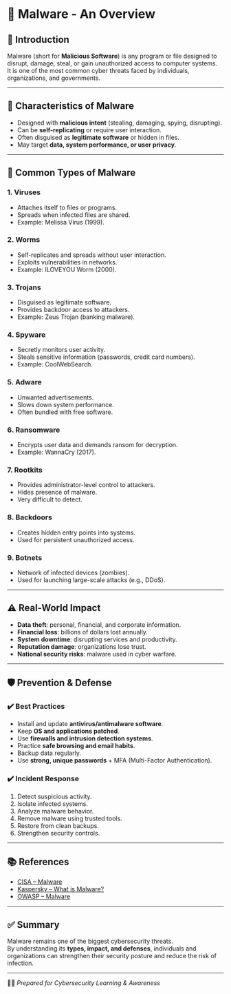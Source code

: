 # 🦠 Malware - An Overview

## 📌 Introduction
Malware (short for **Malicious Software**) is any program or file designed to disrupt, damage, steal, or gain unauthorized access to computer systems.  
It is one of the most common cyber threats faced by individuals, organizations, and governments.

---

## 🔑 Characteristics of Malware
- Designed with **malicious intent** (stealing, damaging, spying, disrupting).
- Can be **self-replicating** or require user interaction.
- Often disguised as **legitimate software** or hidden in files.
- May target **data, system performance, or user privacy**.

---

## 🧩 Common Types of Malware

### 1. **Viruses**
- Attaches itself to files or programs.
- Spreads when infected files are shared.
- Example: Melissa Virus (1999).

### 2. **Worms**
- Self-replicates and spreads without user interaction.
- Exploits vulnerabilities in networks.
- Example: ILOVEYOU Worm (2000).

### 3. **Trojans**
- Disguised as legitimate software.
- Provides backdoor access to attackers.
- Example: Zeus Trojan (banking malware).

### 4. **Spyware**
- Secretly monitors user activity.
- Steals sensitive information (passwords, credit card numbers).
- Example: CoolWebSearch.

### 5. **Adware**
- Unwanted advertisements.
- Slows down system performance.
- Often bundled with free software.

### 6. **Ransomware**
- Encrypts user data and demands ransom for decryption.
- Example: WannaCry (2017).

### 7. **Rootkits**
- Provides administrator-level control to attackers.
- Hides presence of malware.
- Very difficult to detect.

### 8. **Backdoors**
- Creates hidden entry points into systems.
- Used for persistent unauthorized access.

### 9. **Botnets**
- Network of infected devices (zombies).
- Used for launching large-scale attacks (e.g., DDoS).

---

## ⚠️ Real-World Impact
- **Data theft**: personal, financial, and corporate information.
- **Financial loss**: billions of dollars lost annually.
- **System downtime**: disrupting services and productivity.
- **Reputation damage**: organizations lose trust.
- **National security risks**: malware used in cyber warfare.

---

## 🛡️ Prevention & Defense

### ✔️ Best Practices
- Install and update **antivirus/antimalware software**.
- Keep **OS and applications patched**.
- Use **firewalls and intrusion detection systems**.
- Practice **safe browsing and email habits**.
- Backup data regularly.
- Use **strong, unique passwords** + MFA (Multi-Factor Authentication).

### ✔️ Incident Response
1. Detect suspicious activity.
2. Isolate infected systems.
3. Analyze malware behavior.
4. Remove malware using trusted tools.
5. Restore from clean backups.
6. Strengthen security controls.

---

## 📚 References
- [CISA – Malware](https://www.cisa.gov/topics/cybersecurity-threats/malware)
- [Kaspersky – What is Malware?](https://www.kaspersky.com/resource-center/threats/malware)
- [OWASP – Malware](https://owasp.org/www-community/Malware)

---

## ✅ Summary
Malware remains one of the biggest cybersecurity threats.  
By understanding its **types, impact, and defenses**, individuals and organizations can strengthen their security posture and reduce the risk of infection.

---
👨‍💻 *Prepared for Cybersecurity Learning & Awareness*
